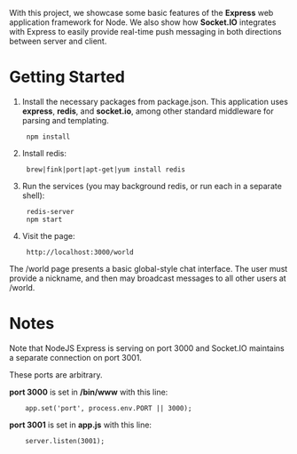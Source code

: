 With this project, we showcase some basic features of the **Express** web application framework for Node.  We also show how **Socket.IO** integrates with Express to easily provide real-time push messaging in both directions between server and client.

# Getting Started

1. Install the necessary packages from package.json. This application uses **express**, **redis**, and **socket.io**, among other standard middleware for parsing and templating.

		npm install 

2. Install redis:

		brew|fink|port|apt-get|yum install redis

2. Run the services (you may background redis, or run each in a separate shell):
	
		redis-server
		npm start

3. Visit the page:

		http://localhost:3000/world

The /world page presents a basic global-style chat interface. The user must provide a nickname, and then may broadcast messages to all other users at /world. 

# Notes

Note that NodeJS Express is serving on port 3000 and Socket.IO maintains a separate connection on port 3001.  

These ports are arbitrary.  

**port 3000** is set in **/bin/www** with this line:

		app.set('port', process.env.PORT || 3000);

**port 3001** is set in **app.js** with this line:

		server.listen(3001);

